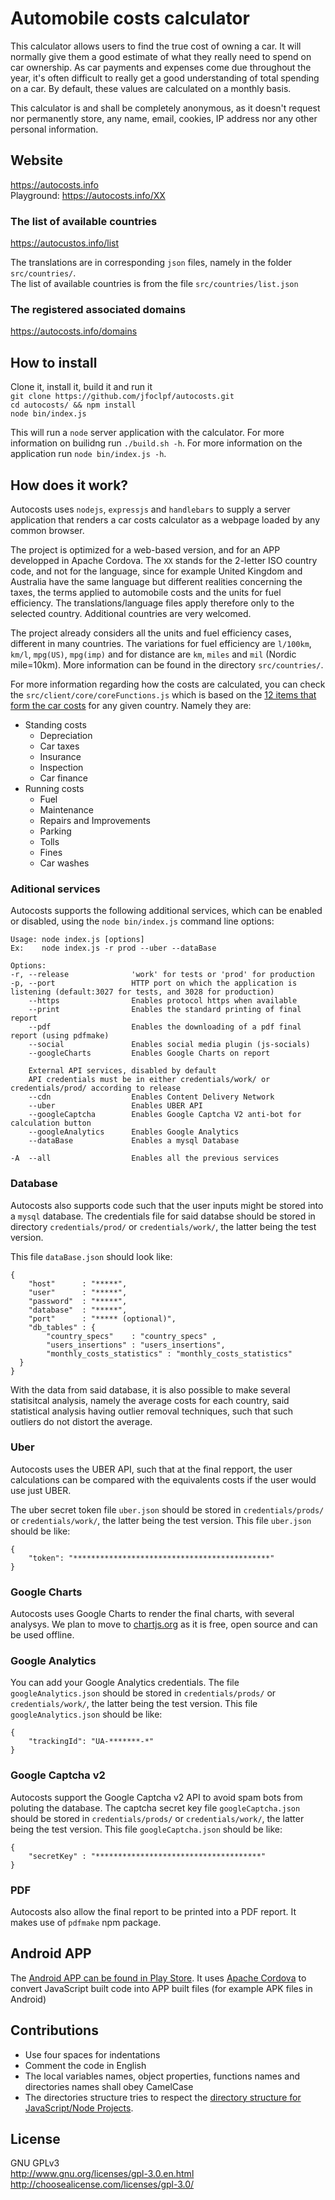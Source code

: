 Automobile costs calculator
=========

This calculator allows users to find the true cost of owning a car. It will normally give them a good estimate of what they really need to spend on car ownership. As car payments and expenses come due throughout the year, it's often difficult to really get a good understanding of total spending on a car. By default, these values are calculated on a monthly basis. 

This calculator is and shall be completely anonymous, as it doesn't request nor permanently store, any name, email, cookies, IP address nor any other personal information.

## Website
https://autocosts.info<br>
Playground: https://autocosts.info/XX 

### The list of available countries
https://autocustos.info/list

The translations are in corresponding `json` files, namely in the folder `src/countries/`.<br>
The list of available countries is from the file `src/countries/list.json`

### The registered associated domains
https://autocosts.info/domains


## How to install

Clone it, install it, build it and run it<br>
`git clone https://github.com/jfoclpf/autocosts.git`<br>
`cd autocosts/ && npm install`<br>
`node bin/index.js`

This will run a `node` server application with the calculator. For more information on builidng run `./build.sh -h`. For more information on the application run `node bin/index.js -h`.

## How does it work?

Autocosts uses `nodejs`, `expressjs` and `handlebars` to supply a server application that renders a car costs calculator as a webpage loaded by any common browser. 

The project is optimized for a web-based version, and for an APP developped in Apache Cordova. The `XX` stands for the 2-letter ISO country code, and not for the language, since for example United Kingdom and Australia have the same language but different realities concerning the taxes, the terms applied to automobile costs and the units for fuel efficiency. The translations/language files apply therefore only to the selected country. Additional countries are very welcomed.

The project already considers all the units and fuel efficiency cases, different in many countries. The variations for fuel efficiency are `l/100km`, `km/l`, `mpg(US)`, `mpg(imp)` and for distance are `km`, `miles` and `mil` (Nordic mile=10km). More information can be found in the directory `src/countries/`.

For more information regarding how the costs are calculated, you can check the `src/client/core/coreFunctions.js` which is based on the <a href="https://en.wikipedia.org/wiki/Car_costs">12 items that form the car costs</a> for any given country. Namely they are:

* Standing costs
  * Depreciation
  *	Car taxes
  *	Insurance
  *	Inspection
  *	Car finance
* Running costs
  *	Fuel
  *	Maintenance
  *	Repairs and Improvements
  *	Parking
  *	Tolls
  *	Fines
  * Car washes

### Aditional services
Autocosts supports the following additional services, which can be enabled or disabled, 
using the `node bin/index.js` command line options:

```
Usage: node index.js [options]
Ex:    node index.js -r prod --uber --dataBase

Options: 
-r, --release              'work' for tests or 'prod' for production
-p, --port                 HTTP port on which the application is listening (default:3027 for tests, and 3028 for production) 
    --https                Enables protocol https when available
    --print                Enables the standard printing of final report
    --pdf                  Enables the downloading of a pdf final report (using pdfmake)
    --social               Enables social media plugin (js-socials)
    --googleCharts         Enables Google Charts on report

    External API services, disabled by default
    API credentials must be in either credentials/work/ or credentials/prod/ according to release
    --cdn                  Enables Content Delivery Network
    --uber                 Enables UBER API
    --googleCaptcha        Enables Google Captcha V2 anti-bot for calculation button
    --googleAnalytics      Enables Google Analytics
    --dataBase             Enables a mysql Database

-A  --all                  Enables all the previous services
```

### Database

Autocosts also supports code such that the user inputs might be stored into a `mysql` database. 
The credentials file for said databse should be stored in directory `credentials/prod/` or `credentials/work/`, 
the latter being the test version.

This file `dataBase.json` should look like:

```
{
    "host"      : "*****",
    "user"      : "*****",
    "password"  : "*****",
    "database"  : "*****",
    "port"      : "***** (optional)",
    "db_tables" : {
        "country_specs"    : "country_specs" ,
        "users_insertions" : "users_insertions",
        "monthly_costs_statistics" : "monthly_costs_statistics"
  }
}
```

With the data from said database, it is also possible to make several statisitcal analysis, 
namely the average costs for each country, said statistical analysis having outlier removal techniques, 
such that such outliers do not distort the average.

### Uber

Autocosts uses the UBER API, such that at the final repport, 
the user calculations can be compared with the equivalents costs if the user would use just UBER.

The uber secret token file `uber.json` should be stored in `credentials/prods/` or `credentials/work/`, 
the latter being the test version. This file `uber.json` should be like:

```
{
    "token": "********************************************"
}
```

### Google Charts

Autocosts uses Google Charts to render the final charts, with several analysys. 
We plan to move to <a href=http://www.chartjs.org/>chartjs.org</a> as it is free, open source and can be used offline.

### Google Analytics

You can add your Google Analytics credentials. 
The file `googleAnalytics.json` should be stored in `credentials/prods/` or `credentials/work/`, 
the latter being the test version. This file `googleAnalytics.json` should be like:

```
{
    "trackingId": "UA-*******-*"
}
```

### Google Captcha v2

Autocosts support the Google Captcha v2 API to avoid spam bots from poluting the database. 
The captcha secret key file `googleCaptcha.json` should be stored in `credentials/prods/` or `credentials/work/`, 
the latter being the test version. 
This file `googleCaptcha.json` should be like:

```
{  
    "secretKey" : "*************************************"
}
```

### PDF

Autocosts also allow the final report to be printed into a PDF report. It makes use of `pdfmake` npm package.

## Android APP<br>

The <a href="https://play.google.com/store/apps/details?id=info.autocosts">Android APP can be found in Play Store</a>. It uses <a href="https://cordova.apache.org/">Apache Cordova</a> to convert JavaScript built code into APP built files (for example APK files in Android)

## Contributions
* Use four spaces for indentations
* Comment the code in English
* The local variables names, object properties, functions names and directories names shall obey CamelCase
* The directories structure tries to respect the <a href="https://github.com/jfoclpf/autocosts/blob/master/docs/nodeJS-directory-structure.md">directory structure for JavaScript/Node Projects</a>.

## License<br>
GNU GPLv3<br>
http://www.gnu.org/licenses/gpl-3.0.en.html <br>
http://choosealicense.com/licenses/gpl-3.0/
